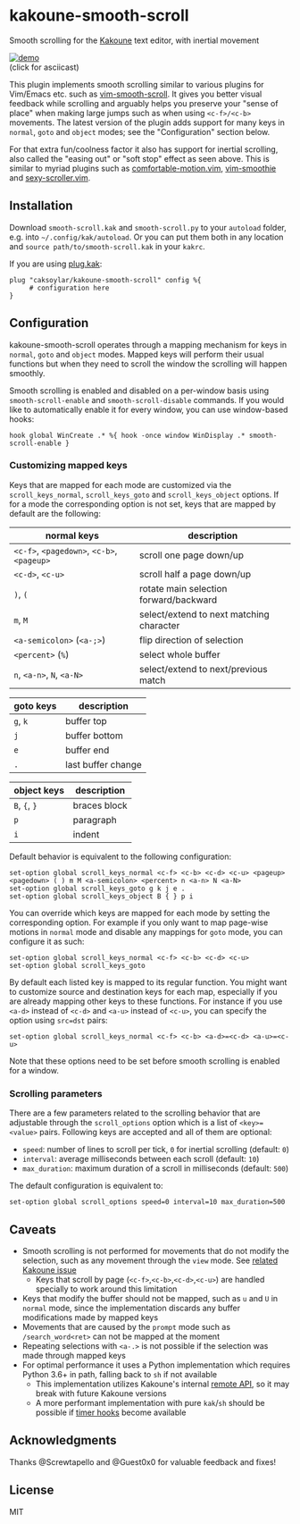 # kakoune-smooth-scroll
Smooth scrolling for the [Kakoune](https://kakoune.org) text editor, with inertial movement

[![demo](https://caksoylar.github.io/kakoune-smooth-scroll/kakoune-smooth-scroll-v2-60fps.gif)](https://asciinema.org/a/m0DhKbv9AjAABOABKadgeYnH6?autoplay=1&loop=1)
<br/>(click for asciicast)

This plugin implements smooth scrolling similar to various plugins for Vim/Emacs etc. such as [vim-smooth-scroll](https://github.com/terryma/vim-smooth-scroll).
It gives you better visual feedback while scrolling and arguably helps you preserve your "sense of place" when making large jumps such as when using `<c-f>/<c-b>` movements.
The latest version of the plugin adds support for many keys in `normal`, `goto` and `object` modes; see the "Configuration" section below.

For that extra fun/coolness factor it also has support for inertial scrolling, also called the "easing out" or "soft stop" effect as seen above.
This is similar to myriad plugins such as [comfortable-motion.vim](https://github.com/yuttie/comfortable-motion.vim), [vim-smoothie](https://github.com/psliwka/vim-smoothie/) and [sexy-scroller.vim](https://github.com/joeytwiddle/sexy_scroller.vim).

## Installation
Download `smooth-scroll.kak` and `smooth-scroll.py` to your `autoload` folder, e.g. into `~/.config/kak/autoload`.
Or you can put them both in any location and `source path/to/smooth-scroll.kak` in your `kakrc`.

If you are using [plug.kak](https://github.com/andreyorst/plug.kak):
```kak
plug "caksoylar/kakoune-smooth-scroll" config %{
     # configuration here
}
```

## Configuration
kakoune-smooth-scroll operates through a mapping mechanism for keys in `normal`, `goto` and `object` modes.
Mapped keys will perform their usual functions but when they need to scroll the window the scrolling will happen smoothly.

Smooth scrolling is enabled and disabled on a per-window basis using `smooth-scroll-enable` and `smooth-scroll-disable` commands.
If you would like to automatically enable it for every window, you can use window-based hooks:

```kak
hook global WinCreate .* %{ hook -once window WinDisplay .* smooth-scroll-enable }
```

### Customizing mapped keys
Keys that are mapped for each mode are customized via the `scroll_keys_normal`, `scroll_keys_goto` and `scroll_keys_object` options. If for a mode the corresponding option is not set, keys that are mapped by default are the following:

| **normal** keys                           | description                              |
| ------                                    | ------                                   |
|`<c-f>`, `<pagedown>`, `<c-b>`, `<pageup>` | scroll one page down/up                  |
|`<c-d>`, `<c-u>`                           | scroll half a page down/up               |
|`)`, `(`                                   | rotate main selection forward/backward   |
|`m`, `M`                                   | select/extend to next matching character |
|`<a-semicolon>` (`<a-;>`)                  | flip direction of selection              |
|`<percent>` (`%`)                          | select whole buffer                      |
|`n`, `<a-n>`, `N`, `<a-N>`                 | select/extend to next/previous match     |

| **goto** keys                             | description                              |
| ------                                    | ------                                   |
|`g`, `k`                                   | buffer top                               |
|`j`                                        | buffer bottom                            |
|`e`                                        | buffer end                               |
|`.`                                        | last buffer change                       |

| **object** keys                           | description                              |
| ------                                    | ------                                   |
|`B`, `{`, `}`                              | braces block                             |
|`p`                                        | paragraph                                |
|`i`                                        | indent                                   |

Default behavior is equivalent to the following configuration:

```kak
set-option global scroll_keys_normal <c-f> <c-b> <c-d> <c-u> <pageup> <pagedown> ( ) m M <a-semicolon> <percent> n <a-n> N <a-N>
set-option global scroll_keys_goto g k j e .
set-option global scroll_keys_object B { } p i
```

You can override which keys are mapped for each mode by setting the corresponding option.
For example if you only want to map page-wise motions in `normal` mode and disable any mappings for `goto` mode, you can configure it as such:

```kak
set-option global scroll_keys_normal <c-f> <c-b> <c-d> <c-u>
set-option global scroll_keys_goto
```

By default each listed key is mapped to its regular function.
You might want to customize source and destination keys for each map, especially if you are already mapping other keys to these functions.
For instance if you use `<a-d>` instead of `<c-d>` and `<a-u>` instead of `<c-u>`, you can specify the option using `src=dst` pairs:

```kak
set-option global scroll_keys_normal <c-f> <c-b> <a-d>=<c-d> <a-u>=<c-u>
```

Note that these options need to be set before smooth scrolling is enabled for a window.

### Scrolling parameters
There are a few parameters related to the scrolling behavior that are adjustable through the `scroll_options` option which is a list of `<key>=<value>` pairs. Following keys are accepted and all of them are optional:
- `speed`: number of lines to scroll per tick, `0` for inertial scrolling (default: `0`)
- `interval`: average milliseconds between each scroll (default: `10`)
- `max_duration`: maximum duration of a scroll in milliseconds (default: `500`)

The default configuration is equivalent to:

```kak
set-option global scroll_options speed=0 interval=10 max_duration=500
```

## Caveats
- Smooth scrolling is not performed for movements that do not modify the selection, such as any movement through the `view` mode. See [related Kakoune issue](https://github.com/mawww/kakoune/issues/3616)
  - Keys that scroll by page (`<c-f>`,`<c-b>`,`<c-d>`,`<c-u>`) are handled specially to work around this limitation
- Keys that modify the buffer should not be mapped, such as `u` and `U` in `normal` mode, since the implementation discards any buffer modifications made by mapped keys
- Movements that are caused by the `prompt` mode such as `/search_word<ret>` can not be mapped at the moment
- Repeating selections with `<a-.>` is not possible if the selection was made through mapped keys
- For optimal performance it uses a Python implementation which requires Python 3.6+ in path, falling back to `sh` if not available
  - This implementation utilizes Kakoune's internal [remote API](https://github.com/mawww/kakoune/blob/master/src/remote.hh), so it may break with future Kakoune versions
  - A more performant implementation with pure `kak`/`sh` should be possible if [timer hooks](https://github.com/mawww/kakoune/issues/2337#issuecomment-416531650) become available

## Acknowledgments
Thanks @Screwtapello and @Guest0x0 for valuable feedback and fixes!

## License
MIT
